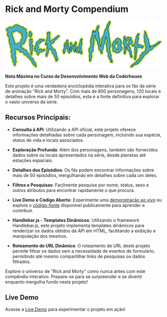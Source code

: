# Rick and Morty Compendium

![Rick and Morty Logo](./assets/images/logo.svg)

**Nota Máxima no Curso de Desenvolvimento Web da Coderhouse**

Este projeto é uma verdadeira enciclopédia interativa para os fãs da série de animação "Rick and Morty". Com mais de 800 personagens, 120 locais e detalhes sobre mais de 50 episódios, esta é a fonte definitiva para explorar o vasto universo da série.

## Recursos Principais:

- **Consulta à API**: Utilizando a API oficial, este projeto oferece informações detalhadas sobre cada personagem, incluindo sua espécie, status de vida e locais associados.
  
- **Exploração Profunda**: Além dos personagens, também são fornecidos dados sobre os locais apresentados na série, desde planetas até estações espaciais.

- **Detalhes dos Episódios**: Os fãs podem encontrar informações sobre mais de 50 episódios, mergulhando em detalhes sobre cada um deles.

- **Filtros e Pesquisas**: Facilmente pesquise por nome, status, sexo e outros atributos para encontrar rapidamente o que procura.

- **Live Demo e Código Aberto**: Experimente uma [demonstração ao vivo](https://wilbelison.github.io/rickandmortycompendium/) ou explore o [código-fonte](https://github.com/wilbelison/rickandmortycompendium) disponível publicamente para aprender e contribuir.

- **Handlebar.js - Templates Dinâmicos**: Utilizando o framework Handlebar.js, este projeto implementa templates dinâmicos para renderizar os dados obtidos da API em HTML, facilitando a exibição e manipulação dos mesmos.

- **Roteamento de URL Dinâmico**: O roteamento de URL deste projeto permite filtrar os dados sem a necessidade de eventos de formulário, permitindo até mesmo compartilhar links de pesquisas ou dados filtrados.

Explore o universo de "Rick and Morty" como nunca antes com este compêndio interativo. Prepare-se para se surpreender e se divertir enquanto mergulha fundo neste projeto!

## Live Demo

Acesse a [Live Demo](https://wilbelison.github.io/rickandmortycompendium/) para experimentar o projeto em ação!
